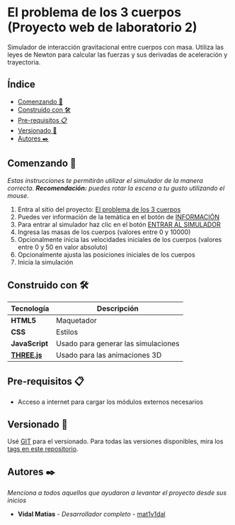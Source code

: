 # El problema de los 3 cuerpos (Proyecto web de laboratorio 2)

Simulador de interacción gravitacional entre cuerpos con masa.
Utiliza las leyes de Newton para calcular las fuerzas y sus derivadas de 
aceleración y trayectoria.

## Índice

- [Comenzando 🚀](#comenzando-)
- [Construido con 🛠️](#construido-con-)
- [Pre-requisitos 📋](#pre-requisitos-)
- [Versionado 📌](#versionado-)
- [Autores ✒️](#autores-)

## Comenzando 🚀
_Estas instrucciones te permitirán utilizar el simulador de la manera correcta._
_**Recomendación:** puedes rotar la escena a tu gusto utilizando el mouse._
1. Entra al sitio del proyecto: [El problema de los 3 cuerpos](https://ucc-labcompu2.github.io/proyecto2024-vidal/)
2. Puedes ver información de la temática en el botón de [INFORMACIÓN](https://ucc-labcompu2.github.io/proyecto2024-vidal/#modal)
3. Para entrar al simulador haz clic en el botón [ENTRAR AL SIMULADOR](https://ucc-labcompu2.github.io/proyecto2024-vidal/simulador.html)
4. Ingresa las masas de los cuerpos (valores entre 0 y 10000)
5. Opcionalmente inicia las velocidades iniciales de los cuerpos (valores entre 0 y 50 en valor absoluto)
6. Opcionalmente ajusta las posiciones iniciales de los cuerpos
7. Inicia la simulación

## Construido con 🛠️

| Tecnología                          | Descripción                         |
|-------------------------------------|-------------------------------------|
| **HTML5**                           | Maquetador                          |
| **CSS**                             | Estilos                             |
| **JavaScript**                      | Usado para generar las simulaciones |
| [**THREE.js**](https://threejs.org/) | Usado para las animaciones 3D       |

## Pre-requisitos 📋

* Acceso a internet para cargar los módulos externos necesarios

## Versionado 📌

Usé [GIT](https://git-scm.com/) para el versionado. Para todas las versiones disponibles, mira los [tags en este repositorio](https://github.com/tu/proyecto/tags).

## Autores ✒️

_Menciona a todos aquellos que ayudaron a levantar el proyecto desde sus inicios_

* **Vidal Matías** - *Desarrollador completo* - [mat1v1dal](https://github.com/mat1v1dal)
